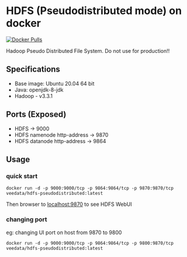 # HDFS (Pseudodistributed mode) on docker
[![Docker Pulls](https://img.shields.io/docker/pulls/veedata/hdfs-pseudodistributed.svg)]()

Hadoop Pseudo Distributed File System. Do not use for production!!

## Specifications
- Base image: Ubuntu 20.04 64 bit
- Java: openjdk-8-jdk
- Hadoop - v3.3.1

## Ports (Exposed)
- HDFS -> 9000
- HDFS namenode http-address -> 9870
- HDFS datanode http-address -> 9864

## Usage
### quick start
```
docker run -d -p 9000:9000/tcp -p 9864:9864/tcp -p 9870:9870/tcp veedata/hdfs-pseudodistributed:latest
```
Then browser to [localhost:9870](http://localhost:9870) to see HDFS WebUI

### changing port
eg: changing UI port on host from 9870 to 9800
```
docker run -d -p 9000:9000/tcp -p 9864:9864/tcp -p 9800:9870/tcp veedata/hdfs-pseudodistributed:latest
```
